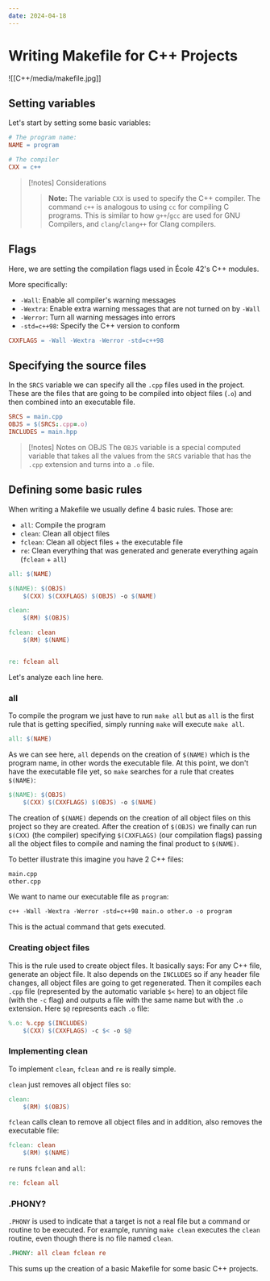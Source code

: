 ```yaml
---
date: 2024-04-18
---
```


# Writing Makefile for C++ Projects

![[C++/media/makefile.jpg]]

## Setting variables
Let's start by setting some basic variables:

```makefile
# The program name:
NAME = program

# The compiler
CXX = c++
```

> [!notes] Considerations
> > **Note:**
> The variable `CXX` is used to specify the C++ compiler. The command `c++` is analogous to using `cc` for compiling C programs. This is similar to how `g++`/`gcc` are used for GNU Compilers, and `clang`/`clang++` for Clang compilers.

## Flags
Here, we are setting the compilation flags used in École 42's C++ modules.

More specifically:
- `-Wall`: Enable all compiler's warning messages
- `-Wextra`: Enable extra warning messages that are not turned on by `-Wall`
- `-Werror`: Turn all warning messages into errors
- `-std=c++98`: Specify the C++ version to conform

```makefile
CXXFLAGS = -Wall -Wextra -Werror -std=c++98
```

## Specifying the source files
In the `SRCS` variable we can specify all the `.cpp` files used in the project. These are the files that are going to be compiled into object files (`.o`) and then combined into an executable file.

```makefile
SRCS = main.cpp
OBJS = $(SRCS:.cpp=.o)
INCLUDES = main.hpp
```

> [!notes] Notes on OBJS
> The `OBJS` variable is a special computed variable that takes all the values from the `SRCS` variable that has the `.cpp` extension and turns into a `.o` file.

## Defining some basic rules
When writing a Makefile we usually define 4 basic rules. Those are:

- `all`: Compile the program
- `clean`: Clean all object files
- `fclean`: Clean all object files + the executable file
- `re`: Clean everything that was generated and generate everything again (`fclean` + `all`)

```makefile
all: $(NAME)

$(NAME): $(OBJS)
	$(CXX) $(CXXFLAGS) $(OBJS) -o $(NAME)

clean:
	$(RM) $(OBJS)

fclean: clean
	$(RM) $(NAME)


re: fclean all
```

Let's analyze each line here.

### all
To compile the program we just have to run `make all` but as `all` is the first rule that is getting specified, simply running `make` will execute `make all`.

```makefile
all: $(NAME)
```

As we can see here, `all` depends on the creation of `$(NAME)` which is the program name, in other words the executable file. At this point, we don't have the executable file yet, so `make` searches for a rule that creates `$(NAME)`:

```makefile
$(NAME): $(OBJS)
	$(CXX) $(CXXFLAGS) $(OBJS) -o $(NAME)
```

The creation of `$(NAME)` depends on the creation of all object files on this project so they are created. After the creation of `$(OBJS)` we finally can run `$(CXX)` (the compiler) specifying `$(CXXFLAGS)` (our compilation flags) passing all the object files to compile and naming the final product to `$(NAME)`.

To better illustrate this imagine you have 2 C++ files:

```sh
main.cpp
other.cpp
```

We want to name our executable file as `program`:

```makefile
c++ -Wall -Wextra -Werror -std=c++98 main.o other.o -o program
```

This is the actual command that gets executed.

### Creating object files

This is the rule used to create object files. It basically says: For any C++ file, generate an object file. It also depends on the `INCLUDES` so if any header file changes, all object files are going to get regenerated. Then it compiles each `.cpp` file (represented by the automatic variable `$<` here) to an object file (with the `-c` flag) and outputs a file with the same name but with the `.o` extension. Here `$@` represents each `.o` file:

```makefile
%.o: %.cpp $(INCLUDES)
	$(CXX) $(CXXFLAGS) -c $< -o $@
```

### Implementing clean

To implement `clean`, `fclean` and `re` is really simple.

`clean` just removes all object files so:
```makefile
clean:
	$(RM) $(OBJS)
```

`fclean` calls clean to remove all object files and in addition, also removes the executable file:
```makefile
fclean: clean
	$(RM) $(NAME)
```

`re` runs `fclean` and `all`:
```makefile
re: fclean all
```

### .PHONY?
`.PHONY` is used to indicate that a target is not a real file but a command or routine to be executed. For example, running `make clean` executes the `clean` routine, even though there is no file named `clean`.

```makefile
.PHONY: all clean fclean re
```

This sums up the creation of a basic Makefile for some basic C++ projects.
